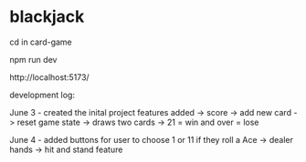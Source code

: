 # blackjack

cd in card-game

npm run dev

http://localhost:5173/

development log:

June 3 - created the inital project
features added
-> score
-> add new card
-> reset game state
-> draws two cards 
-> 21 = win and over = lose

June 4 - added buttons for user to choose 1 or 11 if they roll a Ace
-> dealer hands
-> hit and stand feature
